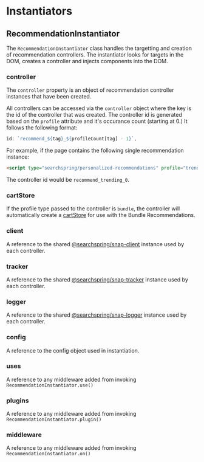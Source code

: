 # Instantiators

## RecommendationInstantiator
The `RecommendationInstantiator` class handles the targetting and creation of recommendation controllers. The instantiator looks for targets in the DOM, creates a controller and injects components into the DOM.


### controller

The `controller` property is an object of recommendation controller instances that have been created.

All controllers can be accessed via the `controller` object where the key is the id of the controller that was created. The controller id is generated based on the `profile` attribute and it's occurance count (starting at 0.) It follows the following format: 

```typescript
id: `recommend_${tag}_${profileCount[tag] - 1}`,
```

For example, if the page contains the following single recommendation instance:

```html
<script type="searchspring/personalized-recommendations" profile="trending"></script>
```

The controller id would be `recommend_trending_0`.


### cartStore

If the profile type passed to the controller is `bundle`, the controller will automatically create a [cartStore](https://github.com/searchspring/snap/blob/bundledRecComponent/packages/snap-store-mobx/src/Cart/README.md) for use with the Bundle Recommendations.


### client

A reference to the shared [@searchspring/snap-client](https://github.com/searchspring/snap/tree/main/packages/snap-client) instance used by each controller.


### tracker

A reference to the shared [@searchspring/snap-tracker](https://github.com/searchspring/snap/tree/main/packages/snap-tracker) instance used by each controller.


### logger

A reference to the shared [@searchspring/snap-logger](https://github.com/searchspring/snap/tree/main/packages/snap-logger) instance used by each controller.


### config

A reference to the config object used in instantiation.

### uses

A reference to any middleware added from invoking `RecommendationInstantiator.use()`

### plugins

A reference to any middleware added from invoking `RecommendationInstantiator.plugin()`

### middleware

A reference to any middleware added from invoking `RecommendationInstantiator.on()`



